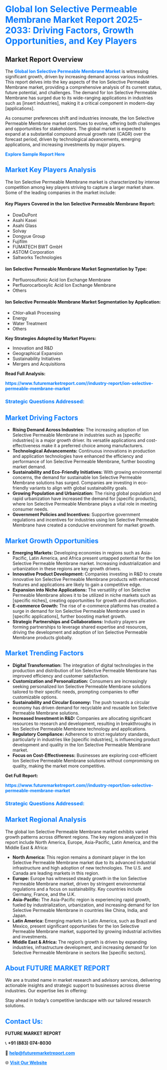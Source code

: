 <h1 style="color: #007BFF;">Global Ion Selective Permeable Membrane Market Report 2025-2033: Driving Factors, Growth Opportunities, and Key Players</h1>

<section id="overview">
<h2>Market Report Overview</h2>
<p>The <a href="https://www.futuremarketreport.com//industry-report/ion-selective-permeable-membrane-market" style="color: #007BFF; text-decoration: none;"><strong>Global Ion Selective Permeable Membrane Market</strong></a> is witnessing significant growth, driven by increasing demand across various industries. This report delves into the key aspects of the Ion Selective Permeable Membrane market, providing a comprehensive analysis of its current status, future potential, and challenges. The demand for Ion Selective Permeable Membrane has surged due to its wide-ranging applications in industries such as [insert industries], making it a critical component in modern-day [applications].</p>
<p>As consumer preferences shift and industries innovate, the Ion Selective Permeable Membrane market continues to evolve, offering both challenges and opportunities for stakeholders. The global market is expected to expand at a substantial compound annual growth rate (CAGR) over the forecast period, driven by technological advancements, emerging applications, and increasing investments by major players.</p>
</section>

<section id="overview">
<p><a href="https://www.futuremarketreport.com//request-sample/reportId=55207" style="color: #007BFF; text-decoration: none;"><strong>Explore Sample Report Here</strong></a></p>
</section>

<section id="key-players">
<h2 style="color: #007BFF;">Market Key Players Analysis</h2>
<p>The Ion Selective Permeable Membrane market is characterized by intense competition among key players striving to capture a larger market share. Some of the leading companies in the market include:</p>
<h4>Key Players Covered in the Ion Selective Permeable Membrane Report:</h4>
<ul><li>DowDuPont</li><li>Asahi Kasei</li><li>Asahi Glass</li><li>Solvay</li><li>Dongyue Group</li><li>Fujifilm</li><li>FUMATECH BWT GmbH</li><li>ASTOM Corporation</li><li>Saltworks Technologies</li></ul>
<h4>Ion Selective Permeable Membrane Market Segmentation by Type:</h4>
<ul><li>Perfluorosulfonic Acid Ion Exchange Membrane</li><li>Perfluorocarboxylic Acid Ion Exchange Membrane</li><li>Others</li></ul>

<h4>Ion Selective Permeable Membrane Market Segmentation by Application:</h4>
<ul><li>Chlor-alkali Processing</li><li>Energy</li><li>Water Treatment</li><li>Others</li></ul>
<p><strong>Key Strategies Adopted by Market Players:</strong></p>
<ul>
<li>Innovation and R&D</li>
<li>Geographical Expansion</li>
<li>Sustainability Initiatives</li>
<li>Mergers and Acquisitions</li>
</ul>
</section>

<section>
<p><strong>Read Full Analysis: </strong></p><a href="https://www.futuremarketreport.com//industry-report/ion-selective-permeable-membrane-market" style="color: #007BFF; text-decoration: none;"><strong>https://www.futuremarketreport.com//industry-report/ion-selective-permeable-membrane-market</strong></a>
<h3 style="color: #007BFF;">Strategic Questions Addressed:</h3>
</section>

<section id="driving-factors">
<h2 style="color: #007BFF;">Market Driving Factors</h2>
<ul>
<li><strong>Rising Demand Across Industries:</strong> The increasing adoption of Ion Selective Permeable Membrane in industries such as [specific industries] is a major growth driver. Its versatile applications and cost-effectiveness make it a preferred choice among manufacturers.</li>
<li><strong>Technological Advancements:</strong> Continuous innovations in production and application technologies have enhanced the efficiency and performance of Ion Selective Permeable Membrane, further boosting market demand.</li>
<li><strong>Sustainability and Eco-Friendly Initiatives:</strong> With growing environmental concerns, the demand for sustainable Ion Selective Permeable Membrane solutions has surged. Companies are investing in eco-friendly variants to align with global sustainability goals.</li>
<li><strong>Growing Population and Urbanization:</strong> The rising global population and rapid urbanization have increased the demand for [specific products], where Ion Selective Permeable Membrane plays a vital role in meeting consumer needs.</li>
<li><strong>Government Policies and Incentives:</strong> Supportive government regulations and incentives for industries using Ion Selective Permeable Membrane have created a conducive environment for market growth.</li>
</ul>
</section>

<section id="growth-opportunities">
<h2 style="color: #007BFF;">Market Growth Opportunities</h2>
<ul>
<li><strong>Emerging Markets:</strong> Developing economies in regions such as Asia-Pacific, Latin America, and Africa present untapped potential for the Ion Selective Permeable Membrane market. Increasing industrialization and urbanization in these regions are key growth drivers.</li>
<li><strong>Innovative Product Development:</strong> Companies investing in R&D to create innovative Ion Selective Permeable Membrane products with enhanced features and applications are likely to gain a competitive edge.</li>
<li><strong>Expansion into Niche Applications:</strong> The versatility of Ion Selective Permeable Membrane allows it to be utilized in niche markets such as [specific niches], creating opportunities for growth and diversification.</li>
<li><strong>E-commerce Growth:</strong> The rise of e-commerce platforms has created a surge in demand for Ion Selective Permeable Membrane used in [specific applications], further boosting market growth.</li>
<li><strong>Strategic Partnerships and Collaborations:</strong> Industry players are forming partnerships to leverage shared expertise and resources, driving the development and adoption of Ion Selective Permeable Membrane products globally.</li>
</ul>
</section>

<section id="trending-factors">
<h2 style="color: #007BFF;">Market Trending Factors</h2>
<ul>
<li><strong>Digital Transformation:</strong> The integration of digital technologies in the production and distribution of Ion Selective Permeable Membrane has improved efficiency and customer satisfaction.</li>
<li><strong>Customization and Personalization:</strong> Consumers are increasingly seeking personalized Ion Selective Permeable Membrane solutions tailored to their specific needs, prompting companies to offer customizable options.</li>
<li><strong>Sustainability and Circular Economy:</strong> The push towards a circular economy has driven demand for recyclable and reusable Ion Selective Permeable Membrane solutions.</li>
<li><strong>Increased Investment in R&D:</strong> Companies are allocating significant resources to research and development, resulting in breakthroughs in Ion Selective Permeable Membrane technology and applications.</li>
<li><strong>Regulatory Compliance:</strong> Adherence to strict regulatory standards, particularly in industries like [specific industries], is influencing product development and quality in the Ion Selective Permeable Membrane market.</li>
<li><strong>Focus on Cost-Effectiveness:</strong> Businesses are exploring cost-efficient Ion Selective Permeable Membrane solutions without compromising on quality, making the market more competitive.</li>
</ul>
</section>

<section>
<p><strong>Get Full Report: </strong></p><a href="https://www.futuremarketreport.com//industry-report/ion-selective-permeable-membrane-market" style="color: #007BFF; text-decoration: none;"><strong>https://www.futuremarketreport.com//industry-report/ion-selective-permeable-membrane-market</strong></a>
<h3 style="color: #007BFF;">Strategic Questions Addressed:</h3>
</section>


<section id="regional-analysis">
<h2 style="color: #007BFF;">Market Regional Analysis</h2>
<p>The global Ion Selective Permeable Membrane market exhibits varied growth patterns across different regions. The key regions analyzed in this report include North America, Europe, Asia-Pacific, Latin America, and the Middle East & Africa:</p>
<ul>
<li><strong>North America:</strong> This region remains a dominant player in the Ion Selective Permeable Membrane market due to its advanced industrial infrastructure and high adoption of new technologies. The U.S. and Canada are leading markets in this region.</li>
<li><strong>Europe:</strong> Europe has witnessed steady growth in the Ion Selective Permeable Membrane market, driven by stringent environmental regulations and a focus on sustainability. Key countries include Germany, France, and the U.K.</li>
<li><strong>Asia-Pacific:</strong> The Asia-Pacific region is experiencing rapid growth, fueled by industrialization, urbanization, and increasing demand for Ion Selective Permeable Membrane in countries like China, India, and Japan.</li>
<li><strong>Latin America:</strong> Emerging markets in Latin America, such as Brazil and Mexico, present significant opportunities for the Ion Selective Permeable Membrane market, supported by growing industrial activities and investments.</li>
<li><strong>Middle East & Africa:</strong> The region’s growth is driven by expanding industries, infrastructure development, and increasing demand for Ion Selective Permeable Membrane in sectors like [specific sectors].</li>
</ul>
</section>

<footer>
<h2 style="color: #007BFF;">About FUTURE MARKET REPORT</h2>
<p>We are a trusted name in market research and advisory services, delivering actionable insights and strategic support to businesses across diverse industries. Our expertise lies in offering:</p>

<p>Stay ahead in today’s competitive landscape with our tailored research solutions.</p>

<h2 style="color: #007BFF;">Contact Us:</h2>
<p><strong>FUTURE MARKET REPORT</strong></p>
<p>📞 <strong>+91 (883) 074-8030</strong></p>
<p>📧 <strong><a href="mailto:help@futuremarketreport.com" style="color: #007BFF;">help@futuremarketreport.com</a></strong></p>
<p>🌐 <strong><a href="https://www.futuremarketreport.com/" style="color: #007BFF;">Visit Our Website</a></strong></p>
</footer>